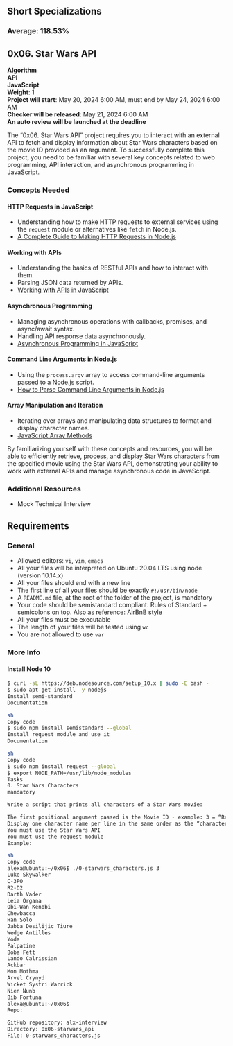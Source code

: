 ## Short Specializations
### Average: 118.53%

## 0x06. Star Wars API

**Algorithm**  
**API**  
**JavaScript**  
**Weight**: 1  
**Project will start**: May 20, 2024 6:00 AM, must end by May 24, 2024 6:00 AM  
**Checker will be released**: May 21, 2024 6:00 AM  
**An auto review will be launched at the deadline**

The “0x06. Star Wars API” project requires you to interact with an external API to fetch and display information about Star Wars characters based on the movie ID provided as an argument. To successfully complete this project, you need to be familiar with several key concepts related to web programming, API interaction, and asynchronous programming in JavaScript.

### Concepts Needed

#### HTTP Requests in JavaScript
- Understanding how to make HTTP requests to external services using the `request` module or alternatives like `fetch` in Node.js.
- [A Complete Guide to Making HTTP Requests in Node.js](#)

#### Working with APIs
- Understanding the basics of RESTful APIs and how to interact with them.
- Parsing JSON data returned by APIs.
- [Working with APIs in JavaScript](#)

#### Asynchronous Programming
- Managing asynchronous operations with callbacks, promises, and async/await syntax.
- Handling API response data asynchronously.
- [Asynchronous Programming in JavaScript](#)

#### Command Line Arguments in Node.js
- Using the `process.argv` array to access command-line arguments passed to a Node.js script.
- [How to Parse Command Line Arguments in Node.js](#)

#### Array Manipulation and Iteration
- Iterating over arrays and manipulating data structures to format and display character names.
- [JavaScript Array Methods](#)

By familiarizing yourself with these concepts and resources, you will be able to efficiently retrieve, process, and display Star Wars characters from the specified movie using the Star Wars API, demonstrating your ability to work with external APIs and manage asynchronous code in JavaScript.

### Additional Resources
- Mock Technical Interview

## Requirements

### General
- Allowed editors: `vi`, `vim`, `emacs`
- All your files will be interpreted on Ubuntu 20.04 LTS using node (version 10.14.x)
- All your files should end with a new line
- The first line of all your files should be exactly `#!/usr/bin/node`
- A `README.md` file, at the root of the folder of the project, is mandatory
- Your code should be semistandard compliant. Rules of Standard + semicolons on top. Also as reference: AirBnB style
- All your files must be executable
- The length of your files will be tested using `wc`
- You are not allowed to use `var`

### More Info

#### Install Node 10
```sh
$ curl -sL https://deb.nodesource.com/setup_10.x | sudo -E bash -
$ sudo apt-get install -y nodejs
Install semi-standard
Documentation

sh
Copy code
$ sudo npm install semistandard --global
Install request module and use it
Documentation

sh
Copy code
$ sudo npm install request --global
$ export NODE_PATH=/usr/lib/node_modules
Tasks
0. Star Wars Characters
mandatory

Write a script that prints all characters of a Star Wars movie:

The first positional argument passed is the Movie ID - example: 3 = “Return of the Jedi”
Display one character name per line in the same order as the “characters” list in the /films/ endpoint
You must use the Star Wars API
You must use the request module
Example:

sh
Copy code
alexa@ubuntu:~/0x06$ ./0-starwars_characters.js 3
Luke Skywalker
C-3PO
R2-D2
Darth Vader
Leia Organa
Obi-Wan Kenobi
Chewbacca
Han Solo
Jabba Desilijic Tiure
Wedge Antilles
Yoda
Palpatine
Boba Fett
Lando Calrissian
Ackbar
Mon Mothma
Arvel Crynyd
Wicket Systri Warrick
Nien Nunb
Bib Fortuna
alexa@ubuntu:~/0x06$
Repo:

GitHub repository: alx-interview
Directory: 0x06-starwars_api
File: 0-starwars_characters.js

